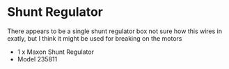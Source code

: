# Shunt Regulator

There appears to be a single shunt regulator box
not sure how this wires in exatly, but I think it might be used for breaking on the motors

  * 1 x Maxon Shunt Regulator
  * Model 235811
